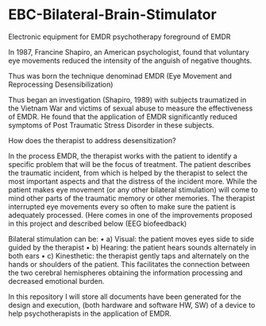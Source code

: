 # EBC-Bilateral-Brain-Stimulator

Electronic equipment for EMDR psychotherapy foreground of EMDR

In 1987, Francine Shapiro, an American psychologist, found that voluntary eye movements reduced the intensity of the anguish of negative thoughts.

Thus was born the technique denominad EMDR (Eye Movement and Reprocessing Desensibilization)

Thus began an investigation (Shapiro, 1989) with subjects traumatized in the Vietnam War and victims of sexual abuse to measure the effectiveness of EMDR. He found that the application of EMDR significantly reduced symptoms of Post Traumatic Stress Disorder in these subjects.

How does the therapist to address desensitization?

In the process EMDR, the therapist works with the patient to identify a specific problem that will be the focus of treatment. The patient describes the traumatic incident, from which is helped by the therapist to select the most important aspects and that the distress of the incident more. While the patient makes eye movement (or any other bilateral stimulation) will come to mind other parts of the traumatic memory or other memories. The therapist interrupted eye movements every so often to make sure the patient is adequately processed. (Here comes in one of the improvements proposed in this project and described below (EEG biofeedback)

Bilateral stimulation can be:
• a) Visual: the patient moves eyes side to side guided by the therapist
• b) Hearing: the patient hears sounds alternately in both ears
• c) Kinesthetic: the therapist gently taps and alternately on the hands or shoulders of the patient. This facilitates the connection between the two cerebral hemispheres obtaining the information processing and decreased emotional burden.

In this repository I will store all documents have been generated for the design and execution, (both hardware and software HW, SW) of a device to help psychotherapists in the application of EMDR.
